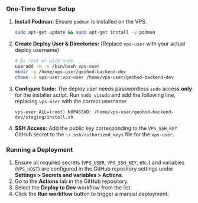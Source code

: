 ### One-Time Server Setup

1.  **Install Podman:** Ensure `podman` is installed on the VPS.
    ```bash
    sudo apt-get update && sudo apt-get install -y podman
    ```

2.  **Create Deploy User & Directories:** (Replace `vps-user` with your actual deploy username)
    ```bash
    # As root or with sudo
    useradd -m -s /bin/bash vps-user
    mkdir -p /home/vps-user/geohod-backend-dev
    chown -R vps-user:vps-user /home/vps-user/geohod-backend-dev
    ```

3.  **Configure Sudo:** The deploy user needs passwordless `sudo` access **only** for the installer script. Run `sudo visudo` and add the following line, replacing `vps-user` with the correct username:

    ```
    vps-user ALL=(root) NOPASSWD: /home/vps-user/geohod-backend-dev/staging/install.sh
    ```

4.  **SSH Access:** Add the public key corresponding to the `VPS_SSH_KEY` GitHub secret to the `~/.ssh/authorized_keys` file for the `vps-user`.

### Running a Deployment

1.  Ensure all required secrets (`VPS_USER`, `VPS_SSH_KEY`, etc.) and variables (`VPS_HOST`) are configured in the GitHub repository settings under **Settings > Secrets and variables > Actions**.
2.  Go to the **Actions** tab in the GitHub repository.
3.  Select the **Deploy to Dev** workflow from the list.
4.  Click the **Run workflow** button to trigger a manual deployment.